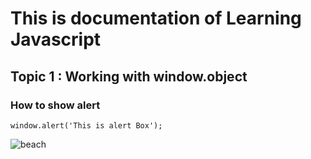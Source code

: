 # This is documentation of Learning Javascript
## Topic 1 : Working with window.object
### How to show alert

```
window.alert('This is alert Box');
```
![beach](https://user-images.githubusercontent.com/95132827/143727847-a9b67d11-5809-4357-90d2-7701a16fa7b8.jpeg)
